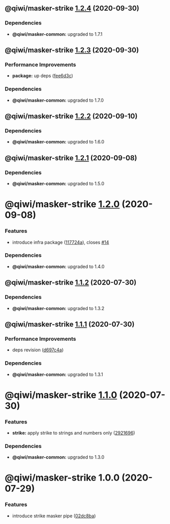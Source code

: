 ## @qiwi/masker-strike [1.2.4](https://github.com/qiwi/masker/compare/@qiwi/masker-strike@1.2.3...@qiwi/masker-strike@1.2.4) (2020-09-30)





### Dependencies

* **@qiwi/masker-common:** upgraded to 1.7.1

## @qiwi/masker-strike [1.2.3](https://github.com/qiwi/masker/compare/@qiwi/masker-strike@1.2.2...@qiwi/masker-strike@1.2.3) (2020-09-30)


### Performance Improvements

* **package:** up deps ([fee6d3c](https://github.com/qiwi/masker/commit/fee6d3c517f58e603dd38dec686fcc647fef3c6a))





### Dependencies

* **@qiwi/masker-common:** upgraded to 1.7.0

## @qiwi/masker-strike [1.2.2](https://github.com/qiwi/masker/compare/@qiwi/masker-strike@1.2.1...@qiwi/masker-strike@1.2.2) (2020-09-10)





### Dependencies

* **@qiwi/masker-common:** upgraded to 1.6.0

## @qiwi/masker-strike [1.2.1](https://github.com/qiwi/masker/compare/@qiwi/masker-strike@1.2.0...@qiwi/masker-strike@1.2.1) (2020-09-08)





### Dependencies

* **@qiwi/masker-common:** upgraded to 1.5.0

# @qiwi/masker-strike [1.2.0](https://github.com/qiwi/masker/compare/@qiwi/masker-strike@1.1.2...@qiwi/masker-strike@1.2.0) (2020-09-08)


### Features

* introduce infra package ([117724a](https://github.com/qiwi/masker/commit/117724a6993f97f4e3eb804bc9f8c438eb66a5d7)), closes [#14](https://github.com/qiwi/masker/issues/14)





### Dependencies

* **@qiwi/masker-common:** upgraded to 1.4.0

## @qiwi/masker-strike [1.1.2](https://github.com/qiwi/masker/compare/@qiwi/masker-strike@1.1.1...@qiwi/masker-strike@1.1.2) (2020-07-30)





### Dependencies

* **@qiwi/masker-common:** upgraded to 1.3.2

## @qiwi/masker-strike [1.1.1](https://github.com/qiwi/masker/compare/@qiwi/masker-strike@1.1.0...@qiwi/masker-strike@1.1.1) (2020-07-30)


### Performance Improvements

* deps revision ([d697c4a](https://github.com/qiwi/masker/commit/d697c4a2b43fe5f0df6c4a600f76b977e09d750f))





### Dependencies

* **@qiwi/masker-common:** upgraded to 1.3.1

# @qiwi/masker-strike [1.1.0](https://github.com/qiwi/masker/compare/@qiwi/masker-strike@1.0.0...@qiwi/masker-strike@1.1.0) (2020-07-30)


### Features

* **strike:** apply strike to strings and numbers only ([2921696](https://github.com/qiwi/masker/commit/2921696b87b82e3e08dce8d08e6b4bc74f904f46))





### Dependencies

* **@qiwi/masker-common:** upgraded to 1.3.0

# @qiwi/masker-strike 1.0.0 (2020-07-29)


### Features

* introduce strike masker pipe ([02dc8ba](https://github.com/qiwi/masker/commit/02dc8ba96b76ee25150332553edc68619e796bb2))
